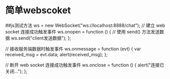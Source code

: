 # 简单webscoket
##js测试方法
 ws = new WebSocket("ws://localhost:8888/chat");
  // 建立 web socket 连接成功触发事件
  ws.onopen = function () {
    // 使用 send() 方法发送数据
    ws.send("client发送数据");
  };

  // 接收服务端数据时触发事件
  ws.onmessage = function (evt) {
    var received_msg = evt.data;
    alert(received_msg);
  };

  // 断开 web socket 连接成功触发事件
  ws.onclose = function () {
    alert("连接已关闭...");
  };